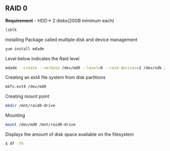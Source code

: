 
## RAID 0 

**Requirement** - HDD-> 2 disks(20GB minimum each) 

```bash
lsblk 
```
Installing Package called multiple disk and device management
```bash
yum install mdadm
```
Level below indicates the Raid level
```bash
mdadm --create --verbose /dev/md0 --level=0 --raid-devices=2 /dev/sdb /dev/sdc
```
Creating an ext4 file system from disk partitions
```bash						   
mkfs.ext4 /dev/md0
```
Creating mount point
```bash
mkdir /mnt/raid0-drive
```
Mounting
```bash
mount /dev/md0 /mnt/raid0-drive
```
Displays the amount of disk space available on the filesystem
```bash
$ df -Th

